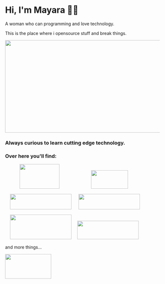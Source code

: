 # Hi, I'm Mayara 👩‍💻

A woman who can programming and love technology.  

This is the place where i opensource stuff and break things.  

<p align="left">
<img src="https://media1.giphy.com/media/LMcB8XospGZO8UQq87/giphy.gif?cid=ecf05e478gsfqosh67e3ktlzte0ktzlkc0x155caglw3mpq3&rid=giphy.gif" width="600" height="300">
<p>    

### Always curious to learn cutting edge technology.  
### Over here you'll find:

<p align="left">
&nbsp;&nbsp;&nbsp;&nbsp; &nbsp;&nbsp;&nbsp;&nbsp; &nbsp; <img src="https://static.cloud-boxloja.com/lojas/wyfyg/produtos/6d886245-a7fa-43af-8b8e-4042d8adcc37.jpg" width="130" height="80">&nbsp;&nbsp;&nbsp;&nbsp; &nbsp;&nbsp;&nbsp;&nbsp; &nbsp;&nbsp;&nbsp;&nbsp; &nbsp;&nbsp;&nbsp;&nbsp; &nbsp;&nbsp;&nbsp;&nbsp;&nbsp;
<img src="https://cdn.worldvectorlogo.com/logos/javascript-1.svg" width="120" height="60">
<p>  
<p align="left">
&nbsp;&nbsp;&nbsp;&nbsp;<img src="https://miro.medium.com/proxy/1*jMQ9lkY5SBnbcOlJB4aizg.png" width="200" height="50">
&nbsp;&nbsp;&nbsp;&nbsp; <img src="https://www.fullstackpython.com/img/logos/angular.png" width="200" height="50">
<p>   
<p align="left">
&nbsp;&nbsp;&nbsp;&nbsp;<img src="https://digitalparana.com.br/wp-content/uploads/2018/07/Como-adicionar-novos-usu%C3%A1rios-no-MySQL-do-cPanel.png" width="200" height="80">
&nbsp;&nbsp;&nbsp; <img src="https://upload.wikimedia.org/wikipedia/commons/thumb/4/4e/Docker_%28container_engine%29_logo.svg/1280px-Docker_%28container_engine%29_logo.svg.png" width="200" height="60">
<p>    

and more things...    

<p align="left">
<img src="https://media0.giphy.com/media/AOSwwqVjNZlDO/200w.webp?cid=ecf05e4758d1a0e51cc00438214c03daf26abc95ba41b2d2&rid=200w.webp" width="150" height="80">
<p>   
<!--
**DottaMP/DottaMP** is a ✨ _special_ ✨ repository because its `README.md` (this file) appears on your GitHub profile.


<!--
Here are some ideas to get you started:

<!--- 🔭 I’m currently working on ...
<!--- 🌱 I’m currently learning ...
<!--- 👯 I’m looking to collaborate on ...
<!--- 🤔 I’m looking for help with ...
<!--- 💬 Ask me about ...
<!--- 📫 How to reach me: ...
<!--- 😄 Pronouns: ...
<!--- ⚡ Fun fact: ...
->
